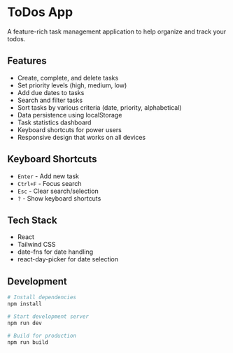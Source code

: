 # ToDos App

A feature-rich task management application to help organize and track your todos.

## Features

- Create, complete, and delete tasks
- Set priority levels (high, medium, low)
- Add due dates to tasks
- Search and filter tasks
- Sort tasks by various criteria (date, priority, alphabetical)
- Data persistence using localStorage
- Task statistics dashboard
- Keyboard shortcuts for power users
- Responsive design that works on all devices

## Keyboard Shortcuts

- `Enter` - Add new task
- `Ctrl+F` - Focus search
- `Esc` - Clear search/selection
- `?` - Show keyboard shortcuts

## Tech Stack

- React
- Tailwind CSS
- date-fns for date handling
- react-day-picker for date selection

## Development

```bash
# Install dependencies
npm install

# Start development server
npm run dev

# Build for production
npm run build
```